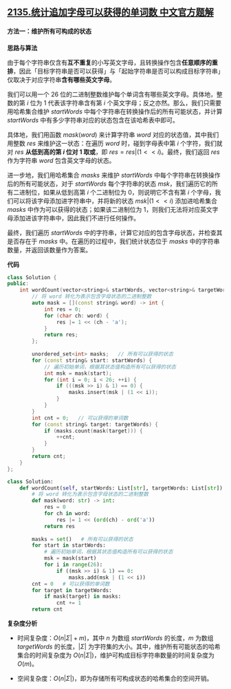 ## [2135.统计追加字母可以获得的单词数 中文官方题解](https://leetcode.cn/problems/count-words-obtained-after-adding-a-letter/solutions/100000/tong-ji-zhui-jia-zi-mu-ke-yi-huo-de-de-d-9ivl)
#### 方法一：维护所有可构成的状态

**思路与算法**

由于每个字符串仅含有**互不重复**的小写英文字母，且转换操作包含**任意顺序的重排**，因此「目标字符串是否可以获得」与「起始字符串是否可以构成目标字符串」仅取决于对应字符串**含有哪些英文字母**。

我们可以用一个 $26$ 位的二进制整数维护每个单词含有哪些英文字母。具体地，整数的第 $i$ 位为 $1$ 代表该字符串含有第 $i$ 个英文字母；反之亦然。那么，我们只需要用哈希集合维护 $\textit{startWords}$ 中每个字符串在转换操作后的所有可能状态，并计算 $\textit{startWords}$ 中有多少字符串对应的状态包含在该哈希表中即可。

具体地，我们用函数 $\textit{mask}(\textit{word})$ 来计算字符串 $\textit{word}$ 对应的状态值，其中我们用整数 $\textit{res}$ 来维护这一状态：在遍历 $\textit{word}$ 时，碰到字母表中第 $i$ 个字符，我们就对 $\textit{res}$ **从低到高的第 $i$ 位对 $1$ 取或**，即 $\textit{res} = \textit{res} | (1 << i)$。最终，我们返回 $\textit{res}$ 作为字符串 $\textit{word}$ 包含英文字母的状态。

进一步地，我们用哈希集合 $\textit{masks}$ 来维护 $\textit{startWords}$ 中每个字符串在转换操作后的所有可能状态，对于 $\textit{startWords}$ 每个字符串的状态 $\textit{msk}$，我们遍历它的所有二进制位，如果从低到高第 $i$ 个二进制位为 $0$，则说明它不含有第 $i$ 个字母，我们可以将该字母添加进字符串中，并将新的状态 $\textit{msk} | (1 << i)$ 添加进哈希集合 $\textit{masks}$ 中作为可以获得的状态；如果该二进制位为 $1$，则我们无法将对应英文字母添加进该字符串中，因此我们不进行任何操作。

最终，我们遍历 $\textit{startWords}$ 中的字符串，计算它对应的包含字母状态，并检查其是否存在于 $\textit{masks}$ 中。在遍历的过程中，我们统计状态位于 $\textit{masks}$ 中的字符串数量，并返回该数量作为答案。

**代码**

```C++ [sol1-C++]
class Solution {
public:
    int wordCount(vector<string>& startWords, vector<string>& targetWords) {
        // 将 word 转化为表示包含字母状态的二进制整数
        auto mask = [](const string& word) -> int {
            int res = 0;
            for (char ch: word) {
                res |= 1 << (ch - 'a');
            }
            return res;
        };
        
        unordered_set<int> masks;   // 所有可以获得的状态
        for (const string& start: startWords) {
            // 遍历初始单词，根据其状态值构造所有可以获得的状态
            int msk = mask(start);
            for (int i = 0; i < 26; ++i) {
                if (((msk >> i) & 1) == 0) {
                    masks.insert(msk | (1 << i));
                }
            }
        }
        int cnt = 0;   // 可以获得的单词数
        for (const string& target: targetWords) {
            if (masks.count(mask(target))) {
                ++cnt;
            }
        }
        return cnt;
    }
};
```


```Python [sol1-Python3]
class Solution:
    def wordCount(self, startWords: List[str], targetWords: List[str]) -> int:
        # 将 word 转化为表示包含字母状态的二进制整数
        def mask(word: str) -> int:
            res = 0
            for ch in word:
                res |= 1 << (ord(ch) - ord('a'))
            return res
        
        masks = set()   # 所有可以获得的状态
        for start in startWords:
            # 遍历初始单词，根据其状态值构造所有可以获得的状态
            msk = mask(start)
            for i in range(26):
                if ((msk >> i) & 1) == 0:
                    masks.add(msk | (1 << i))
        cnt = 0   # 可以获得的单词数
        for target in targetWords:
            if mask(target) in masks:
                cnt += 1
        return cnt
```


**复杂度分析**

- 时间复杂度：$O(n|\Sigma| + m)$，其中 $n$ 为数组 $\textit{startWords}$ 的长度，$m$ 为数组 $\textit{targetWords}$ 的长度，$|\Sigma|$ 为字符集的大小。其中，维护所有可能状态的哈希集合的时间复杂度为 $O(n|\Sigma|)$，维护可构成目标字符串数量的时间复杂度为 $O(m)$。

- 空间复杂度：$O(n|\Sigma|)$，即为存储所有可构成状态的哈希集合的空间开销。